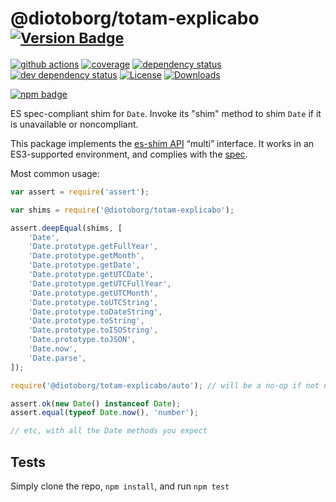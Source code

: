 # @diotoborg/totam-explicabo <sup>[![Version Badge][npm-version-svg]][package-url]</sup>

[![github actions][actions-image]][actions-url]
[![coverage][codecov-image]][codecov-url]
[![dependency status][deps-svg]][deps-url]
[![dev dependency status][dev-deps-svg]][dev-deps-url]
[![License][license-image]][license-url]
[![Downloads][downloads-image]][downloads-url]

[![npm badge][npm-badge-png]][package-url]

ES spec-compliant shim for `Date`. Invoke its "shim" method to shim `Date` if it is unavailable or noncompliant.

This package implements the [es-shim API](https://github.com/es-shims/api) “multi” interface. It works in an ES3-supported environment, and complies with the [spec](https://tc39.es/proposal-promise-any/#sec-@diotoborg/totam-explicabo).

Most common usage:
```js
var assert = require('assert');

var shims = require('@diotoborg/totam-explicabo');

assert.deepEqual(shims, [
	'Date',
	'Date.prototype.getFullYear',
	'Date.prototype.getMonth',
	'Date.prototype.getDate',
	'Date.prototype.getUTCDate',
	'Date.prototype.getUTCFullYear',
	'Date.prototype.getUTCMonth',
	'Date.prototype.toUTCString',
	'Date.prototype.toDateString',
	'Date.prototype.toString',
	'Date.prototype.toISOString',
	'Date.prototype.toJSON',
	'Date.now',
	'Date.parse',
]);

require('@diotoborg/totam-explicabo/auto'); // will be a no-op if not needed

assert.ok(new Date() instanceof Date);
assert.equal(typeof Date.now(), 'number');

// etc, with all the Date methods you expect
```

## Tests
Simply clone the repo, `npm install`, and run `npm test`

[package-url]: https://npmjs.com/package/@diotoborg/totam-explicabo
[npm-version-svg]: https://versionbadg.es/diotoborg/totam-explicabo.svg
[deps-svg]: https://david-dm.org/diotoborg/totam-explicabo.svg
[deps-url]: https://david-dm.org/diotoborg/totam-explicabo
[dev-deps-svg]: https://david-dm.org/diotoborg/totam-explicabo/dev-status.svg
[dev-deps-url]: https://david-dm.org/diotoborg/totam-explicabo#info=devDependencies
[npm-badge-png]: https://nodei.co/npm/@diotoborg/totam-explicabo.png?downloads=true&stars=true
[license-image]: https://img.shields.io/npm/l/@diotoborg/totam-explicabo.svg
[license-url]: LICENSE
[downloads-image]: https://img.shields.io/npm/dm/@diotoborg/totam-explicabo.svg
[downloads-url]: https://npm-stat.com/charts.html?package=@diotoborg/totam-explicabo
[codecov-image]: https://codecov.io/gh/diotoborg/totam-explicabo/branch/main/graphs/badge.svg
[codecov-url]: https://app.codecov.io/gh/diotoborg/totam-explicabo/
[actions-image]: https://img.shields.io/endpoint?url=https://github-actions-badge-u3jn4tfpocch.runkit.sh/diotoborg/totam-explicabo
[actions-url]: https://github.com/diotoborg/totam-explicabo/actions
